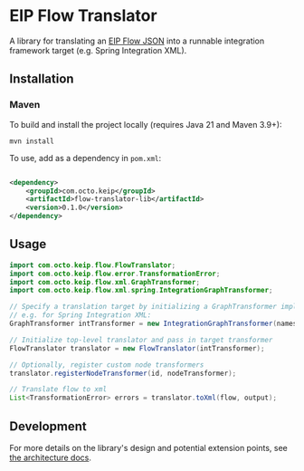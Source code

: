 # EIP Flow Translator

A library for translating
an [EIP Flow JSON](/schemas/model/json/eipFlow.schema.json) into
a runnable integration framework target (e.g. Spring Integration XML).

## Installation

### Maven

To build and install the project locally (requires Java 21 and Maven 3.9+):

```shell
mvn install
```

To use, add as a dependency in `pom.xml`:

```xml

<dependency>
    <groupId>com.octo.keip</groupId>
    <artifactId>flow-translator-lib</artifactId>
    <version>0.1.0</version>
</dependency>
```

## Usage

```java
import com.octo.keip.flow.FlowTranslator;
import com.octo.keip.flow.error.TransformationError;
import com.octo.keip.flow.xml.GraphTransformer;
import com.octo.keip.flow.xml.spring.IntegrationGraphTransformer;

// Specify a translation target by initializing a GraphTransformer implementation
// e.g. for Spring Integration XML:
GraphTransformer intTransformer = new IntegrationGraphTransformer(namespaceSpecs);

// Initialize top-level translator and pass in target transformer
FlowTranslator translator = new FlowTranslator(intTransformer);

// Optionally, register custom node transformers
translator.registerNodeTransformer(id, nodeTransformer);

// Translate flow to xml
List<TransformationError> errors = translator.toXml(flow, output);
```

## Development

For more details on the library's design and potential extension points, see [the architecture docs](./ARCHITECTURE.md).